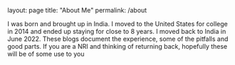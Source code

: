 layout: page
title: "About Me"
permalink: /about

I was born and brought up in India. I moved to the United States for college in 2014 and ended up staying for close to 8 years.
I moved back to India in June 2022. These blogs document the experience, some of the pitfalls and good parts. If you are a NRI and thinking of returning back,
hopefully these will be of some use to you 
